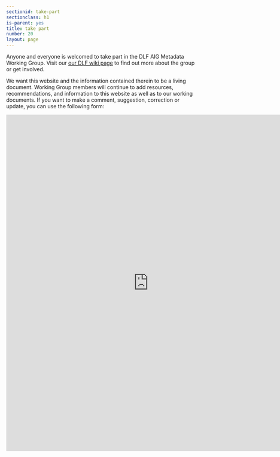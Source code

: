 ```yaml
---
sectionid: take-part
sectionclass: h1
is-parent: yes
title: take part
number: 20
layout: page
---
```


Anyone and everyone is welcomed to take part in the DLF AIG Metadata Working Group. Visit our [our DLF wiki page](https://wiki.diglib.org/Assessment:Metadata) to find out more about the group or get involved.

We want this website and the information contained therein to be a living document. Working Group members will continue to add resources, recommendations, and information to this website as well as to our working documents. If you want to make a comment, suggestion, correction or update, you can use the following form:


<iframe src="https://docs.google.com/forms/d/e/1FAIpQLSe1SG3Yv3WYotd8QlC_e1jp6q0KMQ836LLHjBojXwsQJwiZGQ/viewform?embedded=true" width="760" height="900" frameborder="0" marginheight="0" marginwidth="0">Loading...</iframe>